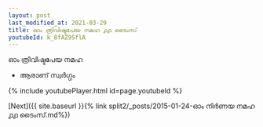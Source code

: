 ```yaml
---
layout: post
last_modified_at: 2021-03-29
title: ഓം ത്രിവിഷ്ടപേയ നമഹ ൧൧ ടൈംസ്
youtubeId: k_8fAZ9SflA
---
```

 
 
 ഓം ത്രിവിഷ്ടപേയ നമഹ 
 
 -  ആരാണ് സ്വർഗ്ഗം 
 
  
 
  
 
 
 
 
 
 


{% include youtubePlayer.html id=page.youtubeId %}
 
[Next]({{ site.baseurl }}{% link  split2/_posts/2015-01-24-ഓം നിർണയ നമഹ ൧൧ ടൈംസ്.md%})
 
